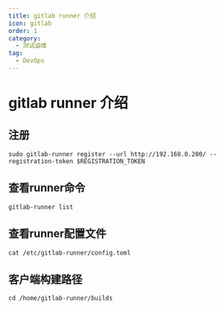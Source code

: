 ```yaml
---
title: gitlab runner 介绍
icon: gitlab
order: 1
category:
  - 测试运维
tag:
  - DevOps
---
```


# gitlab runner 介绍

## 注册

```shell
sudo gitlab-runner register --url http://192.168.0.200/ --registration-token $REGISTRATION_TOKEN
```

## 查看runner命令

```shell
gitlab-runner list
```

## 查看runner配置文件

```shell
cat /etc/gitlab-runner/config.toml
```

## 客户端构建路径

```shell
cd /home/gitlab-runner/builds
```